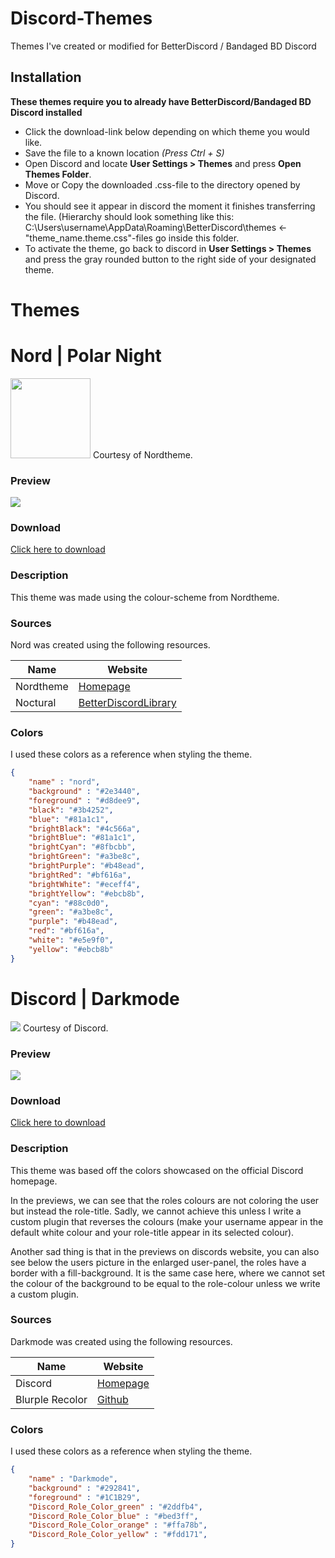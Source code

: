 # Discord-Themes

Themes I've created or modified for BetterDiscord / Bandaged BD Discord

## Installation
**These themes require you to already have BetterDiscord/Bandaged BD Discord installed**
- Click the download-link below depending on which theme you would like.
- Save the file to a known location *(Press Ctrl + S)*
- Open Discord and locate **User Settings > Themes** and press **Open Themes Folder**.
- Move or Copy the downloaded .css-file to the directory opened by Discord.
- You should see it appear in discord the moment it finishes transferring the file. 
(Hierarchy should look something like this:
 C:\Users\username\AppData\Roaming\BetterDiscord\themes ← "theme_name.theme.css"-files go inside this folder.
- To activate the theme, go back to discord in **User Settings > Themes** and press the gray rounded button to the right side of your designated theme.

# Themes
# Nord | Polar Night
<img src="https://spectrum.imgix.net/communities/0f986bc0-0520-46d5-a57a-f845546f965f/7fc4712c-1e5a-423f-8418-2a0d0fca4762-nord-logo-avatar.png?w=256&h=256&dpr=2&auto=compress&expires=1592352000000&ixlib=js-1.3.0&s=d478c37b9717e9bb9754c9aae6fff065" width="128">
Courtesy of Nordtheme.

### Preview
<img src="https://sivert.xyz/wp-content/uploads/2020/07/discord-nord.png">

### Download
<a href="https://raw.githubusercontent.com/SivertGullbergHansen/Discord-Themes/master/themes/Nord.theme.css" download target="_blank">Click here to download</a>

### Description

This theme was made using the colour-scheme from Nordtheme.

### Sources

Nord was created using the following resources.

| Name | Website |
| ------ | ------ |
| Nordtheme | [Homepage](https://nordtheme.com/) |
| Noctural | [BetterDiscordLibrary](https://betterdiscordlibrary.com/themes/Nocturnal) |

### Colors

I used these colors as a reference when styling the theme.

```json
{
    "name" : "nord",
    "background" : "#2e3440",
    "foreground" : "#d8dee9",
    "black": "#3b4252",
    "blue": "#81a1c1",
    "brightBlack": "#4c566a",
    "brightBlue": "#81a1c1",
    "brightCyan": "#8fbcbb",
    "brightGreen": "#a3be8c",
    "brightPurple": "#b48ead",
    "brightRed": "#bf616a",
    "brightWhite": "#eceff4",
    "brightYellow": "#ebcb8b",
    "cyan": "#88c0d0",
    "green": "#a3be8c",
    "purple": "#b48ead",
    "red": "#bf616a",
    "white": "#e5e9f0",
    "yellow": "#ebcb8b"
}
```

# Discord | Darkmode
<img src="https://discord.com/assets/c01c644bc9fa2a28678ae2f44969d248.svg">
Courtesy of Discord.

### Preview
<img src="https://sivert.xyz/wp-content/uploads/2021/02/forgottodeleteserverrulestextlmao.png">

### Download
<a href="https://raw.githubusercontent.com/SivertGullbergHansen/Discord-Themes/master/themes/Discord_Darkmode.theme.css" download target="_blank">Click here to download</a>

### Description

This theme was based off the colors showcased on the official Discord homepage. 

In the previews, we can see that the roles colours are not coloring the user but instead the role-title. Sadly, we cannot achieve this unless I write a custom plugin that reverses the colours (make your username appear in the default white colour and your role-title appear in its selected colour).

Another sad thing is that in the previews on discords website, you can also see below the users picture in the enlarged user-panel, the roles have a border with a fill-background. It is the same case here, where we cannot set the colour of the background to be equal to the role-colour unless we write a custom plugin.

### Sources

Darkmode was created using the following resources.

| Name | Website |
| ------ | ------ |
| Discord | [Homepage](https://discord.com/) |
| Blurple Recolor | [Github](https://github.com/mwittrien/BetterDiscordAddons/tree/master/Themes/BlurpleRecolor) |

### Colors

I used these colors as a reference when styling the theme.

```json
{
    "name" : "Darkmode",
    "background" : "#292841",
    "foreground" : "#1C1B29",
    "Discord_Role_Color_green" : "#2ddfb4",
    "Discord_Role_Color_blue" : "#bed3ff",
    "Discord_Role_Color_orange" : "#ffa78b",
    "Discord_Role_Color_yellow" : "#fdd171",
}
```
